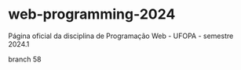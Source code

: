 # web-programming-2024
Página oficial da disciplina de Programação Web - UFOPA - semestre 2024.1

branch 58